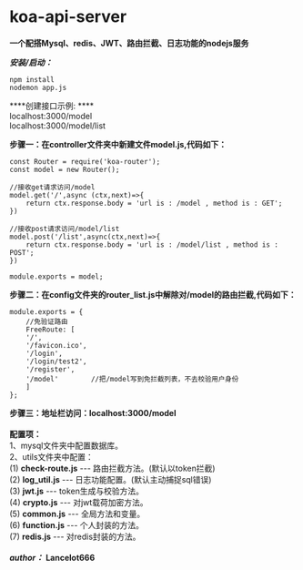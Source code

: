 # koa-api-server
**一个配搭Mysql、redis、JWT、路由拦截、日志功能的nodejs服务**  

***安装/启动：***

```
npm install  
nodemon app.js
```

****创建接口示例:  ****  
localhost:3000/model  
localhost:3000/model/list  

****步骤一：在controller文件夹中新建文件model.js,代码如下：****
```
const Router = require('koa-router');  
const model = new Router();

//接收get请求访问/model
model.get('/',async (ctx,next)=>{  
	return ctx.response.body = 'url is : /model , method is : GET';  
})

//接收post请求访问/model/list  
model.post('/list',async(ctx,next)=>{
	return ctx.response.body = 'url is : /model/list , method is : POST';  
})  

module.exports = model;  
```

  
  

   
****步骤二：在config文件夹的router_list.js中解除对/model的路由拦截,代码如下：****
```
module.exports = {
	//免验证路由
	FreeRoute: [
	'/',
	'/favicon.ico',
	'/login',
	'/login/test2',
	'/register',
	'/model'		//把/model写到免拦截列表，不去校验用户身份
	]
};
```


****步骤三：地址栏访问：localhost:3000/model****  
<br/>
****配置项：****  
1、mysql文件夹中配置数据库。  
2、utils文件夹中配置：  
 (1) ****check-route.js**** --- 路由拦截方法。(默认以token拦截)  
 (2) ****log_util.js**** --- 日志功能配置。(默认主动捕捉sql错误)  
 (3) ****jwt.js**** --- token生成与校验方法。  
 (4) ****crypto.js**** --- 对jwt载荷加密方法。  
 (5) ****common.js**** --- 全局方法和变量。  
 (6) ****function.js**** --- 个人封装的方法。  
 (7) ****redis.js**** --- 对redis封装的方法。  
<br/>
***author：***
****Lancelot666****
<br/>
